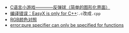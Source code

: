 * [C语言小游戏————反弹球（简单的图形化界面）](https://blog.csdn.net/qq_38499859/article/details/71307286)
* [编译错误：EasyX is only for C++](https://zhidao.baidu.com/question/175719541804038884.html):```.c```改成```.cpp```
* [RGB颜色对照](https://blog.csdn.net/meixi_android/article/details/80524267)
* [error:pure specifier can only be specified for functions](https://blog.csdn.net/flx413/article/details/52014008)
